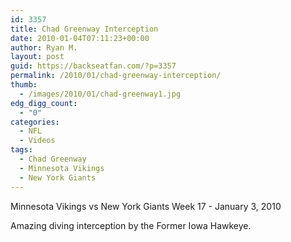```yaml
---
id: 3357
title: Chad Greenway Interception
date: 2010-01-04T07:11:23+00:00
author: Ryan M.
layout: post
guid: https://backseatfan.com/?p=3357
permalink: /2010/01/chad-greenway-interception/
thumb:
  - /images/2010/01/chad-greenway1.jpg
edg_digg_count:
  - "0"
categories:
  - NFL
  - Videos
tags:
  - Chad Greenway
  - Minnesota Vikings
  - New York Giants
---
```


<div class="entry">
  <p>
  </p>

  <p>
    Minnesota Vikings vs New York Giants Week 17 - January 3, 2010
  </p>

  <p>
    Amazing diving interception by the Former Iowa Hawkeye.
  </p>
</div>
